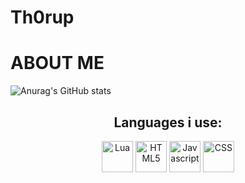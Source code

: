 # Th0rup

# ABOUT ME #

![Anurag's GitHub stats](https://github-readme-stats.vercel.app/api?username=Mathias-TC&theme=react&show_icons=true)

<h2 align="center">Languages i use:</h2>

<p align="center">
  <img src="https://i.imgur.com/n7aVKlf.png" alt="Lua" height="50" width="50"/>
  <img src="https://i.imgur.com/UTILags.png" alt="HTML5" height="50" width="50"/>
  <img src="https://i.imgur.com/PLfwvAi.png" alt="Javascript" height="50" width="50"/>
  <img src="https://i.imgur.com/pkps8Sw.png" alt="CSS" height="50" width="50"/>
</p>
